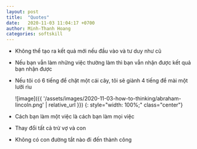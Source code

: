 ```yaml
---
layout: post
title:  "Quotes"
date:   2020-11-03 11:04:17 +0700
author: Minh-Thanh Hoang
categories: softskill
---
```


* Không thể tạo ra kết quả mới nếu đầu vào và tư duy như cũ

* Nếu bạn vẫn làm những việc thường làm thì bạn vẫn nhận được kết quả bạn nhận được

* Nếu tôi có 6 tiếng để chặt một cái cây, tôi sẽ giành 4 tiếng để mài một lưỡi rìu

    ![image]({{ '/assets/images/2020-11-03-how-to-thinking/abraham-lincoln.png' | relative_url }})
    {: style="width: 100%;" class="center"}

* Cách bạn làm một việc là cách bạn làm mọi việc

* Thay đổi tất cả trừ vợ và con

* Không có con đường tắt nào đi đến thành công
